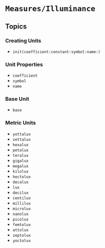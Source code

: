 # ``Measures/Illuminance``

## Topics

### Creating Units

- ``init(coefficient:constant:symbol:name:)``

### Unit Properties

- ``coefficient``
- ``symbol``
- ``name``

### Base Unit

- ``base``

### Metric Units

- ``yottalux``
- ``zettalux``
- ``hexalux``
- ``petalux``
- ``teralux``
- ``gigalux``
- ``megalux``
- ``kilolux``
- ``hectolux``
- ``decalux``
- ``lux``
- ``decilux``
- ``centilux``
- ``millilux``
- ``microlux``
- ``nanolux``
- ``picolux``
- ``femtolux``
- ``attolux``
- ``zeptolux``
- ``yoctolux``
